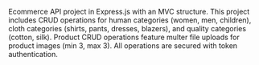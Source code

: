 Ecommerce API project in Express.js with an MVC structure. This project includes CRUD operations for human categories (women, men, children), cloth categories (shirts, pants, dresses, blazers), and quality categories (cotton, silk). Product CRUD operations feature multer file uploads for product images (min 3, max 3). All operations are secured with token authentication.
